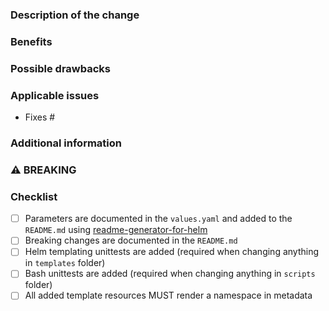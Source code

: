 <!--
 Before you open the request please review the following guidelines and tips to help it be more easily integrated:

 - Describe the scope of your change - i.e. what the change does.
 - Describe any known limitations with your change.
 - Please run any tests or examples that can exercise your modified code.

 Thank you for contributing! We will try to review, test and integrate the change as soon as we can.
 -->

### Description of the change

<!-- Describe the scope of your change - i.e. what the change does. -->

### Benefits

<!-- What benefits will be realized by the code change? -->

### Possible drawbacks

<!-- Describe any known limitations with your change -->

### Applicable issues

<!-- Enter any applicable Issues here (You can reference an issue using #). Please remove this section if there is no referenced issue. -->
- Fixes #

### Additional information

<!-- If there's anything else that's important and relevant to your pull request, mention that information here. Please remove this section if it remains empty. -->

### ⚠ BREAKING

<!-- If there's a breaking change, please shortly describe in which way users are affected and how they can mitigate it. If there are no breakings, please remove this section. -->

### Checklist

<!-- [Place an '[X]' (no spaces) in all applicable fields. Please remove unrelated fields.] -->

- [ ] Parameters are documented in the `values.yaml` and added to the `README.md` using [readme-generator-for-helm](https://github.com/bitnami-labs/readme-generator-for-helm)
- [ ] Breaking changes are documented in the `README.md`
- [ ] Helm templating unittests are added (required when changing anything in `templates` folder)
- [ ] Bash unittests are added (required when changing anything in `scripts` folder)
- [ ] All added template resources MUST render a namespace in metadata
